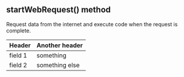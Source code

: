 ## startWebRequest() method

Request data from the internet and execute code when the request is complete.

| Header  | Another header |
|---------|----------------|
| field 1 | something      |
| field 2 | something else |
